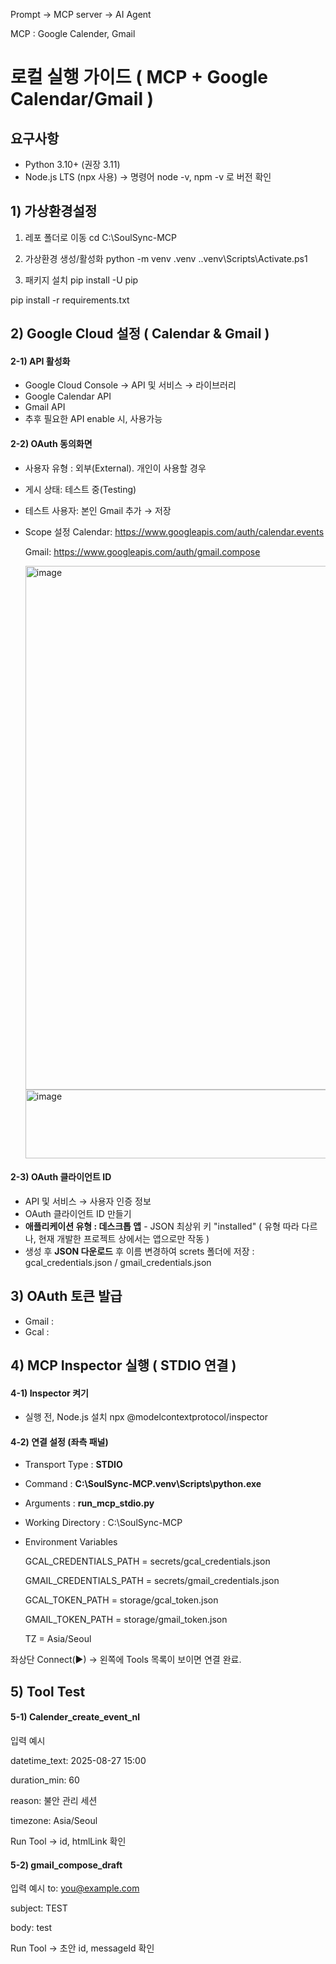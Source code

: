 Prompt -> MCP server -> AI Agent

MCP : Google Calender, Gmail

# 로컬 실행 가이드 ( MCP + Google Calendar/Gmail )

## 요구사항
- Python 3.10+ (권장 3.11)
- Node.js LTS (npx 사용) → 명령어 node -v, npm -v 로 버전 확인

## 1) 가상환경설정

1) 레포 폴더로 이동
cd C:\SoulSync-MCP

3) 가상환경 생성/활성화
python -m venv .venv
.\.venv\Scripts\Activate.ps1

3) 패키지 설치
pip install -U pip

pip install -r requirements.txt

## 2) Google Cloud 설정 ( Calendar & Gmail )

#### 2-1) API 활성화
- Google Cloud Console → API 및 서비스 → 라이브러리
- Google Calendar API
- Gmail API
- 추후 필요한 API enable 시, 사용가능
  
#### 2-2) OAuth 동의화면
- 사용자 유형 : 외부(External). 개인이 사용할 경우
- 게시 상태: 테스트 중(Testing)
- 테스트 사용자: 본인 Gmail 추가 → 저장
- Scope 설정
  Calendar: https://www.googleapis.com/auth/calendar.events
  
  Gmail: https://www.googleapis.com/auth/gmail.compose
  
  <img width="729" height="838" alt="image" src="https://github.com/user-attachments/assets/25a547ac-8256-4c08-8d5a-36679c6377cd" />
  <img width="608" height="110" alt="image" src="https://github.com/user-attachments/assets/12e3f237-6e63-4109-a679-4562e885b110" />
  
#### 2-3) OAuth 클라이언트 ID
- API 및 서비스 → 사용자 인증 정보
- OAuth 클라이언트 ID 만들기
- **애플리케이션 유형 : 데스크톱 앱** - JSON 최상위 키 "installed" ( 유형 따라 다르나, 현재 개발한 프로젝트 상에서는 앱으로만 작동 )
- 생성 후 **JSON 다운로드** 후 이름 변경하여 screts 폴더에 저장 : gcal_credentials.json / gmail_credentials.json
  
## 3) OAuth 토큰 발급
- Gmail :
- Gcal :
  
## 4) MCP Inspector 실행 ( STDIO 연결 )
#### 4-1) Inspector 켜기
- 실행 전, Node.js 설치
npx @modelcontextprotocol/inspector

#### 4-2) 연결 설정 (좌측 패널)
- Transport Type : **STDIO**
- Command : **C:\SoulSync-MCP\.venv\Scripts\python.exe**
- Arguments : **run_mcp_stdio.py**
- Working Directory : C:\SoulSync-MCP
- Environment Variables
  
  GCAL_CREDENTIALS_PATH = secrets/gcal_credentials.json
  
  GMAIL_CREDENTIALS_PATH = secrets/gmail_credentials.json
  
  GCAL_TOKEN_PATH       = storage/gcal_token.json
  
  GMAIL_TOKEN_PATH      = storage/gmail_token.json
  
  TZ                    = Asia/Seoul

좌상단 Connect(▶) → 왼쪽에 Tools 목록이 보이면 연결 완료.

## 5) Tool Test
#### 5-1) Calender_create_event_nl
입력 예시

  datetime_text: 2025-08-27 15:00
  
  duration_min: 60
  
  reason: 불안 관리 세션
  
  timezone: Asia/Seoul
  
Run Tool → id, htmlLink 확인

#### 5-2) gmail_compose_draft
입력 예시
  to: you@example.com
  
  subject: TEST
  
  body: test
  
Run Tool → 초안 id, messageId 확인
  

